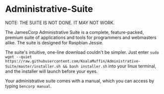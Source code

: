 # Administrative-Suite
NOTE: THE SUITE IS NOT DONE. IT MAY NOT WORK.

The JamesCorp Administrative Suite is a complete, feature-packed, premium suite of applications and tools for programmers and webmasters alike. The suite is designed for Raspbian Jessie.

The suite's intuitive, one-line download couldn't be simpler. Just enter `sudo wget --quiet https://raw.githubusercontent.com/KoalaMuffin/Administrative-Suite/master/installer.sh && bash installer.sh` into your linux terminal, and the installer will launch before your eyes.

Your administrative suite comes with a manual, which you can access by typing `bencorp manual`. 
